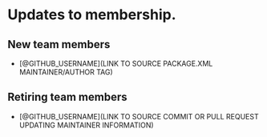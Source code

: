 # Updates to <!-- RELEASE_TEAM --> membership.

## New team members

* [@GITHUB_USERNAME](LINK TO SOURCE PACKAGE.XML MAINTAINER/AUTHOR TAG)

## Retiring team members

* [@GITHUB_USERNAME](LINK TO SOURCE COMMIT OR PULL REQUEST UPDATING MAINTAINER INFORMATION)

